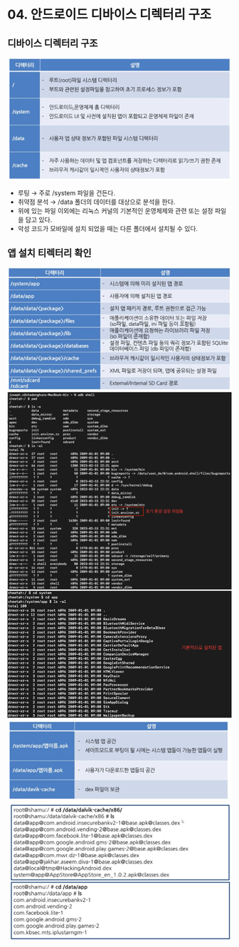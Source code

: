 # 04. 안드로이드 디바이스 디렉터리 구조

## 디바이스 디렉터리 구조

![Untitled](/Resources/01/ch.04/1.png)

- 루팅 → 주로 /system 파일을 건든다.
- 취약점 분석 → /data 폴더의 데이터를 대상으로 분석을 한다.
- 위에 있는 파일 이외에는 리눅스 커널의 기본적인 운영체제와 관련 또는 설정 파일을 담고 있다.
- 악성 코드가 모바일에 설치 되었을 때는 다른 폴더에서 설치될 수 있다.

## 앱 설치 티렉터리 확인
![Untitled](/Resources/01/ch.04/2.png)
![Untitled](/Resources/01/ch.04/3.png)
![Untitled](/Resources/01/ch.04/4.png)
![Untitled](/Resources/01/ch.04/5.png)
![Untitled](/Resources/01/ch.04/6.png)